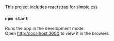This project includes reactstrap for simple css 


### `npm start`

Runs the app in the development mode.<br>
Open [http://localhost:3000](http://localhost:3000) to view it in the browser.


